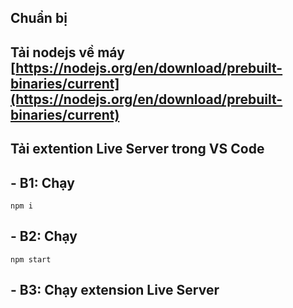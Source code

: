 ## Chuẩn bị 
##    Tải nodejs về máy [https://nodejs.org/en/download/prebuilt-binaries/current](https://nodejs.org/en/download/prebuilt-binaries/current)
##    Tải extention Live Server trong VS Code

## - B1: Chạy 
```
npm i
```
## - B2: Chạy 
```
npm start
```
## - B3: Chạy extension Live Server